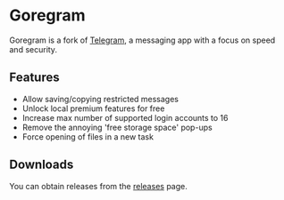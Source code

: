 # Goregram

Goregram is a fork of [Telegram](https://telegram.org), a messaging app with a focus on speed and security.

## Features

* Allow saving/copying restricted messages
* Unlock local premium features for free
* Increase max number of supported login accounts to 16
* Remove the annoying 'free storage space' pop-ups
* Force opening of files in a new task

## Downloads

You can obtain releases from the [releases](https://github.com/AmanoTeam/Goregram/releases) page.
